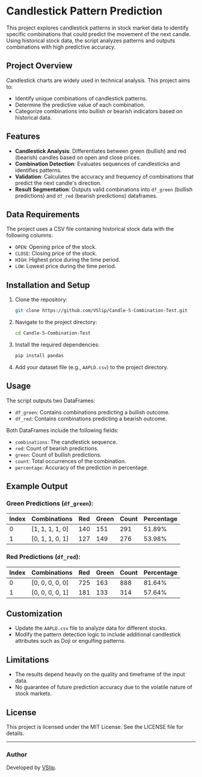 # Candlestick Pattern Prediction

This project explores candlestick patterns in stock market data to identify specific combinations that could predict the movement of the next candle. Using historical stock data, the script analyzes patterns and outputs combinations with high predictive accuracy.

## Project Overview

Candlestick charts are widely used in technical analysis. This project aims to:
- Identify unique combinations of candlestick patterns.
- Determine the predictive value of each combination.
- Categorize combinations into bullish or bearish indicators based on historical data.

## Features

- **Candlestick Analysis**: Differentiates between green (bullish) and red (bearish) candles based on open and close prices.
- **Combination Detection**: Evaluates sequences of candlesticks and identifies patterns.
- **Validation**: Calculates the accuracy and frequency of combinations that predict the next candle's direction.
- **Result Segmentation**: Outputs valid combinations into `df_green` (bullish predictions) and `df_red` (bearish predictions) dataframes.

## Data Requirements

The project uses a CSV file containing historical stock data with the following columns:
- `OPEN`: Opening price of the stock.
- `CLOSE`: Closing price of the stock.
- `HIGH`: Highest price during the time period.
- `LOW`: Lowest price during the time period.

## Installation and Setup

1. Clone the repository:
   ```bash
   git clone https://github.com/VSlip/Candle-5-Combination-Test.git
   ```

2. Navigate to the project directory:
   ```bash
   cd Candle-5-Combination-Test
   ```

3. Install the required dependencies:
   ```bash
   pip install pandas
   ```

4. Add your dataset file (e.g., `AAPLD.csv`) to the project directory.

## Usage


The script outputs two DataFrames:
- `df_green`: Contains combinations predicting a bullish outcome.
- `df_red`: Contains combinations predicting a bearish outcome.

Both DataFrames include the following fields:
- `combinations`: The candlestick sequence.
- `red`: Count of bearish predictions.
- `green`: Count of bullish predictions.
- `count`: Total occurrences of the combination.
- `percentage`: Accuracy of the prediction in percentage.

## Example Output

### Green Predictions (`df_green`):
| Index | Combinations       | Red | Green | Count | Percentage |
|-------|--------------------|-----|-------|-------|------------|
| 0     | [1, 1, 1, 1, 0]   | 140 | 151   | 291   | 51.89%     |
| 1     | [0, 1, 1, 0, 1]   | 127 | 149   | 276   | 53.98%     |

### Red Predictions (`df_red`):
| Index | Combinations       | Red | Green | Count | Percentage |
|-------|--------------------|-----|-------|-------|------------|
| 0     | [0, 0, 0, 0, 0]   | 725 | 163   | 888   | 81.64%     |
| 1     | [0, 0, 0, 0, 1]   | 181 | 133   | 314   | 57.64%     |

## Customization

- Update the `AAPLD.csv` file to analyze data for different stocks.
- Modify the pattern detection logic to include additional candlestick attributes such as Doji or engulfing patterns.

## Limitations

- The results depend heavily on the quality and timeframe of the input data.
- No guarantee of future prediction accuracy due to the volatile nature of stock markets.


## License

This project is licensed under the MIT License. See the LICENSE file for details.

---

### Author
Developed by [VSlip](https://github.com/VSlip).
